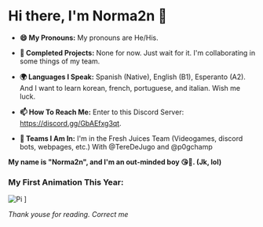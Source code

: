 # Hi there, I'm Norma2n 👋

- **😄 My Pronouns:** My pronouns are He/His.

- **👾 Completed Projects:** None for now. Just wait for it. I'm collaborating in some things of my team.

- **🌍 Languages I Speak:** Spanish (Native), English (B1), Esperanto (A2). And I want to learn korean, french, portuguese, and italian. Wish me luck.

- **📫 How To Reach Me:** Enter to this Discord Server: https://discord.gg/GbAEfxg3qt.

- **🥞 Teams I Am In:** I'm in the Fresh Juices Team (Videogames, discord bots, webpages, etc.) With @TereDeJugo and @p0gchamp

**My name is "Norma2n", and I'm an out-minded boy 😘🥰. (Jk, lol)**

### My First Animation This Year:

![Pi](https://user-images.githubusercontent.com/82099883/113895594-bdc6ba80-978e-11eb-9194-c2bb4497e97e.gif)
]

*Thank youse for reading. Correct me*
